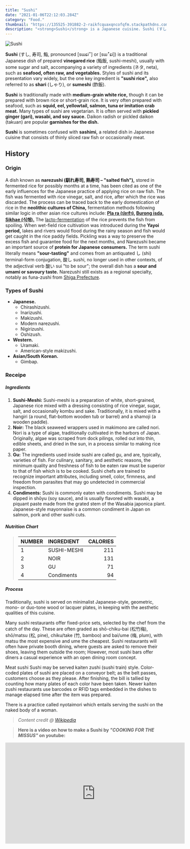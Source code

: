 ```yaml
---
title: "Sushi"
date: "2021-01-06T22:12:03.284Z"
category: "Food."
thumbnail: "https://135525-391882-2-raikfcquaxqncofqfm.stackpathdns.com/wp-content/uploads/2017/01/sushi-1024x683.jpg"
description: "<strong>Sushi</strong> is a Japanese cuisine. Sushi (すし, 寿司, 鮨, pronounced [sɯɕiꜜ] or [sɯꜜɕi]) is a traditional Japanese dish of prepared <strong>vinegared rice</strong> (鮨飯, sushi-meshi), usually with some sugar and salt, accompanying a variety of ingredients, such as <strong>seafood, often raw, and vegetables</strong>. Read this blog to learn more about Sushi."
---
```


![Sushi](https://media2.zuza.com/toronto/2015/04/Sushi-Couture-6_jd.jpg)

**Sushi** (すし, 寿司, 鮨, pronounced [sɯɕiꜜ] or [sɯꜜɕi]) is a traditional Japanese dish of prepared **vinegared rice** (鮨飯, sushi-meshi), usually with some sugar and salt, accompanying a variety of ingredients (ネタ, neta), such as **seafood, often raw, and vegetables.** Styles of sushi and its presentation vary widely, but the one key ingredient is **"sushi rice",** also referred to as **shari** (しゃり), or **sumeshi** (酢飯).

**Sushi** is traditionally made with **medium-grain white rice,** though it can be prepared with brown rice or short-grain rice. It is very often prepared with seafood, such as **squid, eel, yellowtail, salmon, tuna or imitation crab meat.** Many types of sushi are vegetarian. It is often served with **pickled ginger (gari), wasabi, and soy sauce.** Daikon radish or pickled daikon (takuan) are popular **garnishes for the dish.**

**Sushi** is sometimes confused with **sashimi,** a related dish in Japanese cuisine that consists of thinly sliced raw fish or occasionally meat.

## History
### Origin

A dish known as **narezushi (馴れ寿司, 熟寿司 – "salted fish"),** stored in fermented rice for possibly months at a time, has been cited as one of the early influences for the Japanese practice of applying rice on raw fish. The fish was fermented with rice vinegar, salt, and rice, after which the rice was discarded. The process can be traced back to the early domestication of rice in the **neolithic cultures of China,** fermentation methods following similar logic in other asian rice cultures include: **[Pla ra (ปลาร้า)](https://en.wikipedia.org/wiki/Pla_ra), [Burong isda](https://en.wikipedia.org/wiki/Burong_isda), [Sikhae (식해).](https://en.wikipedia.org/wiki/Sikhae)** The [lacto-fermentation](https://en.wikipedia.org/wiki/Lactic_acid_fermentation) of the rice prevents the fish from spoiling. When wet-field rice cultivation was introduced during the **Yayoi period,** lakes and rivers would flood during the rainy season and fish would get caught in the rice paddy fields. Pickling was a way to preserve the excess fish and guarantee food for the next months, and Narezushi became an important source of **protein for Japanese consumers.** The term sushi literally means **"sour-tasting"** and comes from an antiquated し (shi) terminal-form conjugation, 酸し sushi, no longer used in other contexts, of the adjectival verb 酸い sui "to be sour"; the overall dish has a **sour and umami or savoury taste.** Narezushi still exists as a regional specialty, notably as funa-zushi from [Shiga Prefecture](https://en.wikipedia.org/wiki/Shiga_Prefecture).

### Types of Sushi

- **Japanese.**
    - Chirashizushi.
    - Inarizushi.
    - Makizushi.
    - Modern narezushi.
    - Nigirizushi.
    - Oshizush.
- **Western.**
    - Uramaki.
    - American-style makizushi.
- **Asian/South Korean.**
    - Gimbap.

### Receipe

##### Ingredients

1. **Sushi-Meshi:** Sushi-meshi is a preparation of white, short-grained, Japanese rice mixed with a dressing consisting of rice vinegar, sugar, salt, and occasionally kombu and sake. Traditionally, it is mixed with a hangiri (a round, flat-bottom wooden tub or barrel) and a shamoji (a wooden paddle).
2. **Noir:** The black seaweed wrappers used in makimono are called nori. Nori is a type of algae, traditionally cultivated in the harbors of Japan. Originally, algae was scraped from dock pilings, rolled out into thin, edible sheets, and dried in the sun, in a process similar to making rice paper.
3. **Gu:** The ingredients used inside sushi are called gu, and are, typically, varieties of fish. For culinary, sanitary, and aesthetic reasons, the minimum quality and freshness of fish to be eaten raw must be superior to that of fish which is to be cooked. Sushi chefs are trained to recognize important attributes, including smell, color, firmness, and freedom from parasites that may go undetected in commercial inspection.
4. **Condiments:** Sushi is commonly eaten with condiments. Sushi may be dipped in shōyu (soy sauce), and is usually flavored with wasabi, a piquant paste made from the grated stem of the Wasabia japonica plant. Japanese-style mayonnaise is a common condiment in Japan on salmon, pork and other sushi cuts.

##### Nutrition Chart

>| **NUMBER** | **INGREDIENT**                                   | **CALORIES** |
>| :-----     | :---------------------------------------         | ---:         |
>| 1          | SUSHI-MESHI                                      |      211     |
>| 2          | NOIR                                             |      131     |
>| 3          | GU                                               |      71      |
>| 4          | Condiments                                       |      94      |

##### Process

Traditionally, sushi is served on minimalist Japanese-style, geometric, mono- or duo-tone wood or lacquer plates, in keeping with the aesthetic qualities of this cuisine.

Many sushi restaurants offer fixed-price sets, selected by the chef from the catch of the day. These are often graded as shō-chiku-bai (松竹梅), shō/matsu (松, pine), chiku/take (竹, bamboo) and bai/ume (梅, plum), with matsu the most expensive and ume the cheapest. Sushi restaurants will often have private booth dining, where guests are asked to remove their shoes, leaving them outside the room; However, most sushi bars offer diners a casual experience with an open dining room concept.

Meat sushi
Sushi may be served kaiten zushi (sushi train) style. Color-coded plates of sushi are placed on a conveyor belt; as the belt passes, customers choose as they please. After finishing, the bill is tallied by counting how many plates of each color have been taken. Newer kaiten zushi restaurants use barcodes or RFID tags embedded in the dishes to manage elapsed time after the item was prepared.

There is a practice called nyotaimori which entails serving the sushi on the naked body of a woman.

> *Content credit @ [Wikipedia](https://en.wikipedia.org/wiki/Sushi)*

> **Here is a video on how to make a Sushi by *"COOKING FOR THE MISSUS"* on youtube:**
<iframe width="560" height="315" src="https://www.youtube.com/embed/joweUxpHaqc" title="YouTube video player" frameborder="0" allow="accelerometer; autoplay; clipboard-write; encrypted-media; gyroscope; picture-in-picture" allowfullscreen></iframe>